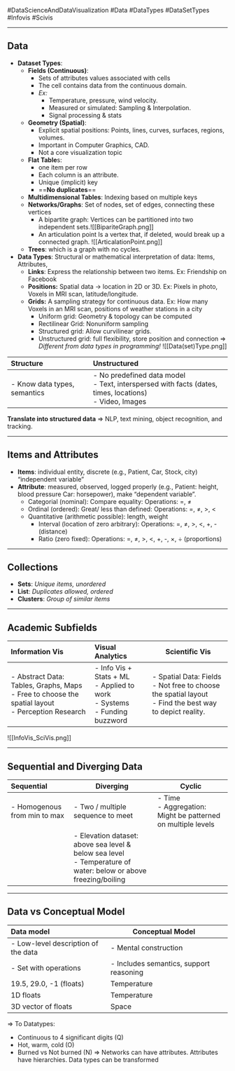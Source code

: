 #DataScienceAndDataVisualization 
#Data #DataTypes #DataSetTypes #Infovis #Scivis
___
## Data
- **Dataset Types**: 
	- **Fields (Continuous)**:
		- Sets of attributes values associated with cells
		- The cell contains data from the continuous domain.
		- *Ex:* 
			- Temperature, pressure, wind velocity. 
			- Measured or simulated: Sampling & Interpolation. 
			- Signal processing & stats
	- **Geometry (Spatial)**:
		- Explicit spatial positions: Points, lines, curves, surfaces, regions, volumes.
		- Important in Computer Graphics, CAD.
		- Not a core visualization topic
	- **Flat Table**s:
		- one item per row
		- Each column is an attribute.
		- Unique (implicit) key
		- ==**No duplicates**==
	- **Multidimensional Tables**: Indexing based on multiple keys
	- **Networks/Graphs**: Set of nodes, set of edges, connecting these vertices
		- A bipartite graph: Vertices can be partitioned into two independent sets.![[BipariteGraph.png]]
		- An articulation point Is a vertex that, if deleted, would break up a connected graph. ![[ArticalationPoint.png]]
	- **Trees**: which is a graph with no cycles.
- **Data Types**: Structural or mathematical interpretation of data: Items, Attributes, 
	- **Links**: Express the relationship between two items. Ex: Friendship on Facebook
	- **Positions:** Spatial data -> location in 2D or 3D. Ex: Pixels in photo, Voxels in MRI scan, latitude/longitude.
	- **Grids:** A sampling strategy for continuous data. Ex: How many Voxels in an MRI scan, positions of weather stations in a city
		- Uniform grid: Geometry & topology can be computed
		- Rectilinear Grid: Nonuniform sampling
		- Structured grid: Allow curvilinear grids.
		- Unstructured grid: full flexibility, store position and connection
	⇒ *Different from data types in programming!*
![[Data(set)Type.png]]

| Structure                        | Unstructured                                                                                               |
| :------------------------------- | :--------------------------------------------------------------------------------------------------------- |
| - Know data types, semantics<br> | - No predefined data model<br>- Text, interspersed with facts (dates, times, locations)<br>- Video, Images |
**Translate into structured data** ⇒ NLP, text mining, object recognition, and tracking. 
___
## Items and Attributes
- **Items**: individual entity, discrete (e.g., Patient, Car, Stock, city) “independent variable”
- **Attribute**: measured, observed, logged properly (e.g., Patient: height, blood pressure Car: horsepower), make “dependent variable”.
	- Categorial (nominal): Compare equality: Operations: =, ≠
	- Ordinal (ordered): Great/ less than defined: Operations: =, ≠, >, <
	- Quantitative (arithmetic possible): length, weight
		- Interval (location of zero arbitrary): Operations: =, ≠, >, <, +, - (distance)
		- Ratio (zero fixed): Operations: =, ≠, >, <, +, -, ×, ÷ (proportions)
___
## Collections
- **Sets**: *Unique items, unordered*
- **List**: *Duplicates allowed, ordered*
- **Clusters**: *Group of similar items*
___
## Academic Subfields

| Information Vis                                                                                       | Visual Analytics                                                                | Scientific Vis                                                                                              |
| :---------------------------------------------------------------------------------------------------- | :------------------------------------------------------------------------------ | ----------------------------------------------------------------------------------------------------------- |
| - Abstract Data: Tables, Graphs, Maps<br>- Free to choose the spatial layout<br>- Perception Research | - Info Vis + Stats + ML<br>- Applied to work<br>- Systems<br>- Funding buzzword | - Spatial Data: Fields<br>- Not free to choose the spatial layout<br>- Find the best way to depict reality. |
![[InfoVis_SciVis.png]]
___
## Sequential and Diverging Data
| Sequential                   | Diverging                                                                                                         | Cyclic                                                          |
| :--------------------------- | ----------------------------------------------------------------------------------------------------------------- | --------------------------------------------------------------- |
| - Homogenous from min to max | - Two / multiple sequence to meet                                                                                 | - Time <br>- Aggregation: Might be patterned on multiple levels |
|                              | - Elevation dataset: above sea level & below sea level<br>- Temperature of water: below or above freezing/boiling |                                                                 |
___
## Data vs Conceptual Model
| Data model                          | Conceptual Model                        |     |
| :---------------------------------- | --------------------------------------- | --- |
| - Low-level description of the data | - Mental construction                   |     |
| - Set with operations               | - Includes semantics, support reasoning |     |
| 19.5, 29.0, -1 (floats)             | Temperature                             |     |
| 1D floats                           | Temperature                             |     |
| 3D vector of floats                 | Space                                   |     |
⇒ To Datatypes:
- Continuous to 4 significant digits (Q)
- Hot, warm, cold (O)
- Burned vs Not burned (N)
⇒ Networks can have attributes. Attributes have hierarchies. Data types can be transformed